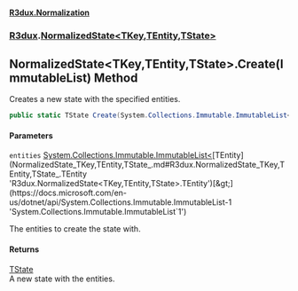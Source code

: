#### [R3dux.Normalization](R3dux.Normalization.md 'R3dux.Normalization')
### [R3dux](R3dux.Normalization.md#R3dux 'R3dux').[NormalizedState&lt;TKey,TEntity,TState&gt;](NormalizedState_TKey,TEntity,TState_.md 'R3dux.NormalizedState<TKey,TEntity,TState>')

## NormalizedState<TKey,TEntity,TState>.Create(ImmutableList<TEntity>) Method

Creates a new state with the specified entities.

```csharp
public static TState Create(System.Collections.Immutable.ImmutableList<TEntity> entities);
```
#### Parameters

<a name='R3dux.NormalizedState_TKey,TEntity,TState_.Create(System.Collections.Immutable.ImmutableList_TEntity_).entities'></a>

`entities` [System.Collections.Immutable.ImmutableList&lt;](https://docs.microsoft.com/en-us/dotnet/api/System.Collections.Immutable.ImmutableList-1 'System.Collections.Immutable.ImmutableList`1')[TEntity](NormalizedState_TKey,TEntity,TState_.md#R3dux.NormalizedState_TKey,TEntity,TState_.TEntity 'R3dux.NormalizedState<TKey,TEntity,TState>.TEntity')[&gt;](https://docs.microsoft.com/en-us/dotnet/api/System.Collections.Immutable.ImmutableList-1 'System.Collections.Immutable.ImmutableList`1')

The entities to create the state with.

#### Returns
[TState](NormalizedState_TKey,TEntity,TState_.md#R3dux.NormalizedState_TKey,TEntity,TState_.TState 'R3dux.NormalizedState<TKey,TEntity,TState>.TState')  
A new state with the entities.